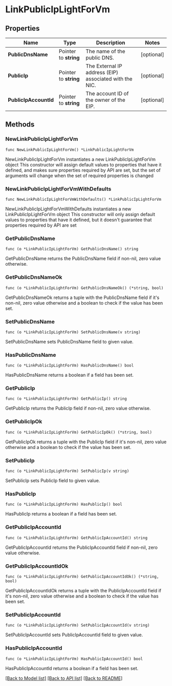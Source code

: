 # LinkPublicIpLightForVm

## Properties

Name | Type | Description | Notes
------------ | ------------- | ------------- | -------------
**PublicDnsName** | Pointer to **string** | The name of the public DNS. | [optional] 
**PublicIp** | Pointer to **string** | The External IP address (EIP) associated with the NIC. | [optional] 
**PublicIpAccountId** | Pointer to **string** | The account ID of the owner of the EIP. | [optional] 

## Methods

### NewLinkPublicIpLightForVm

`func NewLinkPublicIpLightForVm() *LinkPublicIpLightForVm`

NewLinkPublicIpLightForVm instantiates a new LinkPublicIpLightForVm object
This constructor will assign default values to properties that have it defined,
and makes sure properties required by API are set, but the set of arguments
will change when the set of required properties is changed

### NewLinkPublicIpLightForVmWithDefaults

`func NewLinkPublicIpLightForVmWithDefaults() *LinkPublicIpLightForVm`

NewLinkPublicIpLightForVmWithDefaults instantiates a new LinkPublicIpLightForVm object
This constructor will only assign default values to properties that have it defined,
but it doesn't guarantee that properties required by API are set

### GetPublicDnsName

`func (o *LinkPublicIpLightForVm) GetPublicDnsName() string`

GetPublicDnsName returns the PublicDnsName field if non-nil, zero value otherwise.

### GetPublicDnsNameOk

`func (o *LinkPublicIpLightForVm) GetPublicDnsNameOk() (*string, bool)`

GetPublicDnsNameOk returns a tuple with the PublicDnsName field if it's non-nil, zero value otherwise
and a boolean to check if the value has been set.

### SetPublicDnsName

`func (o *LinkPublicIpLightForVm) SetPublicDnsName(v string)`

SetPublicDnsName sets PublicDnsName field to given value.

### HasPublicDnsName

`func (o *LinkPublicIpLightForVm) HasPublicDnsName() bool`

HasPublicDnsName returns a boolean if a field has been set.

### GetPublicIp

`func (o *LinkPublicIpLightForVm) GetPublicIp() string`

GetPublicIp returns the PublicIp field if non-nil, zero value otherwise.

### GetPublicIpOk

`func (o *LinkPublicIpLightForVm) GetPublicIpOk() (*string, bool)`

GetPublicIpOk returns a tuple with the PublicIp field if it's non-nil, zero value otherwise
and a boolean to check if the value has been set.

### SetPublicIp

`func (o *LinkPublicIpLightForVm) SetPublicIp(v string)`

SetPublicIp sets PublicIp field to given value.

### HasPublicIp

`func (o *LinkPublicIpLightForVm) HasPublicIp() bool`

HasPublicIp returns a boolean if a field has been set.

### GetPublicIpAccountId

`func (o *LinkPublicIpLightForVm) GetPublicIpAccountId() string`

GetPublicIpAccountId returns the PublicIpAccountId field if non-nil, zero value otherwise.

### GetPublicIpAccountIdOk

`func (o *LinkPublicIpLightForVm) GetPublicIpAccountIdOk() (*string, bool)`

GetPublicIpAccountIdOk returns a tuple with the PublicIpAccountId field if it's non-nil, zero value otherwise
and a boolean to check if the value has been set.

### SetPublicIpAccountId

`func (o *LinkPublicIpLightForVm) SetPublicIpAccountId(v string)`

SetPublicIpAccountId sets PublicIpAccountId field to given value.

### HasPublicIpAccountId

`func (o *LinkPublicIpLightForVm) HasPublicIpAccountId() bool`

HasPublicIpAccountId returns a boolean if a field has been set.


[[Back to Model list]](../README.md#documentation-for-models) [[Back to API list]](../README.md#documentation-for-api-endpoints) [[Back to README]](../README.md)


